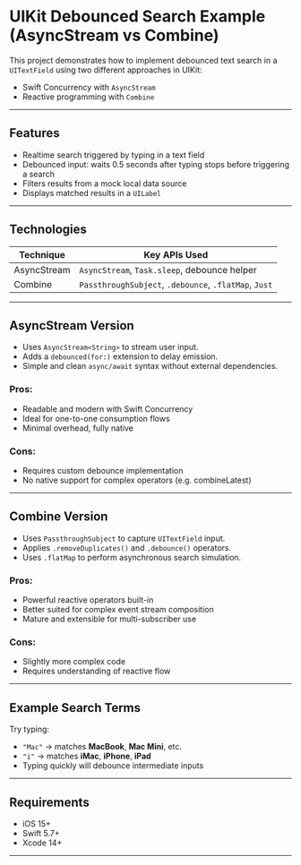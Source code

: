 # UIKit Debounced Search Example (AsyncStream vs Combine)

This project demonstrates how to implement debounced text search in a `UITextField` using two different approaches in UIKit:

- Swift Concurrency with `AsyncStream`
- Reactive programming with `Combine`

---

## Features

- Realtime search triggered by typing in a text field  
- Debounced input: waits 0.5 seconds after typing stops before triggering a search  
- Filters results from a mock local data source  
- Displays matched results in a `UILabel`

---

## Technologies

| Technique      | Key APIs Used                               |
|----------------|---------------------------------------------|
| AsyncStream    | `AsyncStream`, `Task.sleep`, debounce helper |
| Combine        | `PassthroughSubject`, `.debounce`, `.flatMap`, `Just` |

---

## AsyncStream Version

- Uses `AsyncStream<String>` to stream user input.
- Adds a `debounced(for:)` extension to delay emission.
- Simple and clean `async/await` syntax without external dependencies.

### Pros:
- Readable and modern with Swift Concurrency
- Ideal for one-to-one consumption flows
- Minimal overhead, fully native

### Cons:
- Requires custom debounce implementation
- No native support for complex operators (e.g. combineLatest)

---

## Combine Version

- Uses `PassthroughSubject` to capture `UITextField` input.
- Applies `.removeDuplicates()` and `.debounce()` operators.
- Uses `.flatMap` to perform asynchronous search simulation.

### Pros:
- Powerful reactive operators built-in
- Better suited for complex event stream composition
- Mature and extensible for multi-subscriber use

### Cons:
- Slightly more complex code
- Requires understanding of reactive flow

---

## Example Search Terms

Try typing:

- `"Mac"` → matches **MacBook**, **Mac Mini**, etc.
- `"i"` → matches **iMac**, **iPhone**, **iPad**
- Typing quickly will debounce intermediate inputs

---

## Requirements

- iOS 15+
- Swift 5.7+
- Xcode 14+

---
